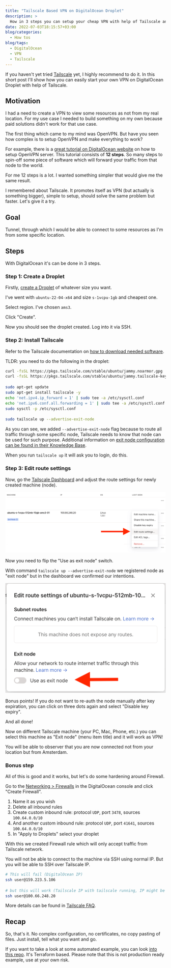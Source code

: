 ```yaml
---
title: "Tailscale Based VPN on DigitalOcean Droplet"
description: >
  How in 3 steps you can setup your cheap VPN with help of Tailscale and DigitalOcean Droplet.
date: 2022-07-03T18:15:57+03:00
blog/categories:
  - How tos
blog/tags:
  - DigitalOcean
  - VPN
  - Tailscale
---
```


If you haven't yet tried [Tailscale](https://tailscale.com) yet, I highly recommend to do it.
In this short post I'll show how you can easily start your own VPN on DigitalOcean Droplet with help of Tailscale.

## Motivation

I had a need to create a VPN to view some resources as not from my real location.
For my use case I needed to build something on my own because paid solutions didn't work for that use case.

The first thing which came to my mind was OpenVPN.
But have you seen how complex is to setup OpenVPN and make everything to work?

For example, there is a [great tutorial on DigitalOcean website](https://www.digitalocean.com/community/tutorials/how-to-set-up-and-configure-an-openvpn-server-on-ubuntu-20-04)
on how to setup OpenVPN server.
This tutorial consists of **12 steps**.
So many steps to spin-off some piece of software which will forward your traffic from that node to the world.

For me 12 steps is a lot.
I wanted something simpler that would give me the same result.

I remembered about Tailscale.
It promotes itself as VPN (but actually is something bigger), simple to setup, should solve the same problem but faster. Let's give it a try.

## Goal

Tunnel, through which I would be able to connect to some resources as I'm from some specific location.

## Steps

With DigitalOcean it's can be done in 3 steps.

### Step 1: Create a Droplet

Firstly, [create a Droplet](https://cloud.digitalocean.com/droplets/new) of whatever size you want.

I've went with `ubuntu-22-04-x64` and size `s-1vcpu-1gb` and cheapest one.

Select region.
I've chosen `ams3`.

Click "Create".

Now you should see the droplet created.
Log into it via SSH.

### Step 2: Install Tailscale

Refer to the Tailscale documentation on [how to download needed software](https://tailscale.com/download/linux/ubuntu-2204).

TLDR: you need to do the following in the droplet:

```bash
curl -fsSL https://pkgs.tailscale.com/stable/ubuntu/jammy.noarmor.gpg | sudo tee /usr/share/keyrings/tailscale-archive-keyring.gpg >/dev/null
curl -fsSL https://pkgs.tailscale.com/stable/ubuntu/jammy.tailscale-keyring.list | sudo tee /etc/apt/sources.list.d/tailscale.list

sudo apt-get update
sudo apt-get install tailscale -y
echo 'net.ipv4.ip_forward = 1' | sudo tee -a /etc/sysctl.conf
echo 'net.ipv6.conf.all.forwarding = 1' | sudo tee -a /etc/sysctl.conf
sudo sysctl -p /etc/sysctl.conf

sudo tailscale up --advertise-exit-node
```

As you can see, we added `--advertise-exit-node` flag because to route all traffic through some specific node, Tailscale needs to know that node can be used for such purpose.
Additional information on [exit node configuration can be found in their Knowledge Base](https://tailscale.com/kb/1103/exit-nodes/#configuring-an-exit-node).

When you run `tailscale up` it will ask you to login, do this.

### Step 3: Edit route settings

Now, go the [Tailscale Dashboard](https://login.tailscale.com/admin/machines) and adjust the route settings for newly created machine (node).

![Step 3. Edit route settings](images/step3_edit-route-settings.png)

Now you need to flip the "Use as exit node" switch.

With command `tailscale up --advertise-exit-node` we registered node as "exit node" but in the dashboard we confirmed our intentions.

![Step 3. Use as exit node](images/step31_flip-switch.png)

Bonus points!
If you do not want to re-auth the node manually after key expiration, you can click on three dots again and select "Disable key expiry".

And all done!

Now on different Tailscale machine (your PC, Mac, Phone, etc.) you can select this machine as "Exit node" (menu item title) and it will work as VPN!

You will be able to observer that you are now connected not from your location but from Amsterdam.

### Bonus step

All of this is good and it works, but let's do some hardening around Firewall.

Go to the [Networking > Firewalls](https://cloud.digitalocean.com/networking/firewalls) in the DigitalOcean console and click "Create Firewall".

1. Name it as you wish
1. Delete all inbound rules
1. Create custom inbound rule: protocol `UDP`, port `3478`, sources `100.64.0.0/10`
1. And another custom inbound rule: protocol `UDP`, port `41641`, sources `100.64.0.0/10`
1. In "Apply to Droplets" select your droplet

With this we created Firewall rule which will only accept traffic from Tailscale network.

You will not be able to connect to the machine via SSH using normal IP.
But you will be able to SSH over Tailscale IP.

```bash
# This will fail (DigitalOcean IP)
ssh user@159.223.5.106

# but this will work (Tailscale IP with tailscale running, IP might be different)
ssh user@100.66.248.20
```

More details can be found in [Tailscale FAQ](https://tailscale.com/kb/1082/firewall-ports/).

## Recap

So, that's it.
No complex configuration, no certificates, no copy pasting of files.
Just install, tell what you want and go.

If you want to take a look at some automated example, you can look [into this repo](https://github.com/skibish/terraform-digitalocean-tailscale-exit-node).
It's Terraform based.
Please note that this is not production ready example, use at your own risk.
